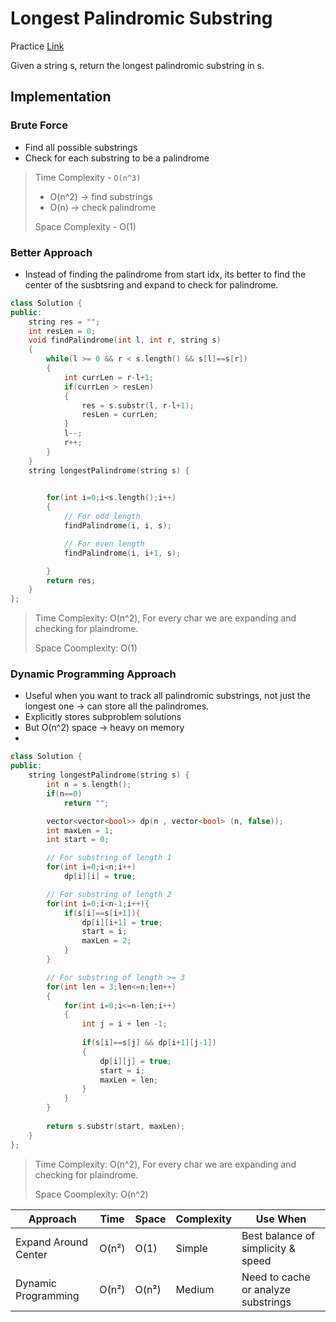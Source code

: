 # Longest Palindromic Substring

Practice [Link](https://leetcode.com/problems/longest-palindromic-substring/description/)

Given a string s, return the longest palindromic substring in s.


## Implementation

### Brute Force

- Find all possible substrings
- Check for each substring to be a palindrome 
  
> Time Complexity - `O(n^3)`
> - O(n^2) -> find substrings
> - O(n) -> check palindrome
>
> Space Complexity - O(1)

### Better Approach

- Instead of finding the palindrome from start idx, its better to find the center of the susbtsring and expand to check for palindrome.

```cpp
class Solution {
public:
    string res = "";
    int resLen = 0;
    void findPalindrome(int l, int r, string s)
    {
        while(l >= 0 && r < s.length() && s[l]==s[r])
        {
            int currLen = r-l+1;
            if(currLen > resLen)
            {
                res = s.substr(l, r-l+1);
                resLen = currLen;
            }
            l--;
            r++;
        }
    }
    string longestPalindrome(string s) {
        

        for(int i=0;i<s.length();i++)
        {
            // For odd length
            findPalindrome(i, i, s);

            // For even length
            findPalindrome(i, i+1, s);

        }
        return res;
    }
};
```

> Time Complexity: O(n^2), For every char we are expanding and checking for plaindrome.
>
> Space Coomplexity: O(1)

### Dynamic Programming Approach

- Useful when you want to track all palindromic substrings, not just the longest one -> can store all the palindromes.
- Explicitly stores subproblem solutions
- But O(n^2) space → heavy on memory
- 

```cpp
class Solution {
public:
    string longestPalindrome(string s) {
        int n = s.length();
        if(n==0)
            return "";

        vector<vector<bool>> dp(n , vector<bool> (n, false));
        int maxLen = 1;
        int start = 0;

        // For substring of length 1
        for(int i=0;i<n;i++)
            dp[i][i] = true;

        // For substring of length 2
        for(int i=0;i<n-1;i++){
            if(s[i]==s[i+1]){
                dp[i][i+1] = true;
                start = i;
                maxLen = 2;
            }
        }

        // For substring of length >= 3
        for(int len = 3;len<=n;len++)
        {
            for(int i=0;i<=n-len;i++)
            {
                int j = i + len -1;
                
                if(s[i]==s[j] && dp[i+1][j-1])
                {
                    dp[i][j] = true;
                    start = i;
                    maxLen = len;
                }
            }
        }
        
        return s.substr(start, maxLen);
    }
};
```

> Time Complexity: O(n^2), For every char we are expanding and checking for plaindrome.
>
> Space Coomplexity: O(n^2)



| Approach             | Time  | Space | Complexity | Use When                            |
| -------------------- | ----- | ----- | ---------- | ----------------------------------- |
| Expand Around Center | O(n²) | O(1)  | Simple     | Best balance of simplicity & speed  |
| Dynamic Programming  | O(n²) | O(n²) | Medium     | Need to cache or analyze substrings |
